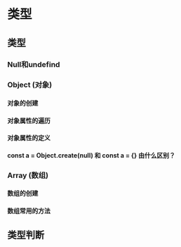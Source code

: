 # 类型

## 类型

### Null和undefind

### Object (对象)

#### 对象的创建

#### 对象属性的遍历

#### 对象属性的定义

#### const a = Object.create(null) 和 const a = {} 由什么区别？

### Array (数组)

#### 数组的创建

#### 数组常用的方法

## 类型判断









[1]: https://www.cnblogs.com/ajaemp/p/13926448.html	"JS bigInt基本数据类型"

[2]: https://github.com/Advanced-Frontend/Daily-Interview-Question/issues/23
[3]: https://www.cnblogs.com/onepixel/p/5126046.html	"判断JS数据类型的四种方法"

